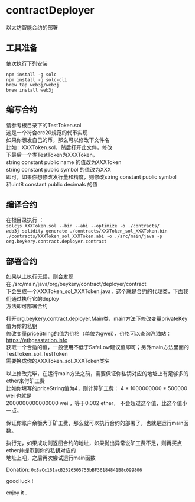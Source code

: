 # contractDeployer  

以太坊智能合约的部署

## 工具准备  

依次执行下列安装  

`npm install -g solc `  
`npm install -g solc-cli`  
`brew tap web3j/web3j`  
`brew install web3j`  

## 编写合约  

请参考根目录下的TestToken.sol  
这是一个符合erc20规范的代币实现  
如果你想发自己的币，那么可以修改下文件名  
比如：XXXToken.sol，然后打开此文件，修改  
下最后一个类TestToken为XXXToken，  
string constant public name 的值改为XXXToken  
string constant public symbol 的值改为XXX  
即可，如果你想修改发行量和精度，则修改string constant public symbol  
和uint8 constant public decimals 的值  

## 编译合约  

在根目录执行 ：  
`solcjs XXXToken.sol --bin --abi --optimize -o ./contracts/`  
`web3j solidity generate ./contracts/XXXToken_sol_XXXToken.bin ./contracts/XXXToken_sol_XXXToken.abi -o ./src/main/java -p org.beykery.contract.deployer.contract`  

## 部署合约  

如果以上执行无误，则会发现在./src/main/java/org/beykery/contract/deployer/contract  
下会生成一个XXXToken_sol_XXXToken.java，这个就是合约的代理类，下面我们通过执行它的deploy  
方法即可部署合约  

打开org.beykery.contract.deployer.Main类，main方法下修改变量privateKey值为你的私钥  
修改变量priceString的值为价格（单位为gwei），价格可以查询汽油站：https://ethgasstation.info  
获取一个合适的值，一般使用不低于SafeLow建议值即可；另外main方法里面的TestToken_sol_TestToken  
需要换成你的XXXToken_sol_XXXToken类名  

以上修改完毕，在运行main方法之前，需要保证你私钥对应的地址上有足够多的ether来付矿工费  
比如你填写的priceString值为4，则计算矿工费： 4 * 1000000000 * 500000 wei 也就是  
2000000000000000 wei ，等于0.002 ether， 不会超过这个值，比这个值小一点。  

保证你账户余额大于矿工费，那么就可以执行合约的部署了，也就是运行main函数。  

执行完，如果成功则返回合约的地址，如果抛出异常说矿工费不足，则再买点ether并提币到你的私钥对应的  
地址上吧，之后再次尝试运行main函数  

Donation:  `0x8aCc161acB2626505755bBF36184841B8c099806`  


good luck !  

enjoy it . 




